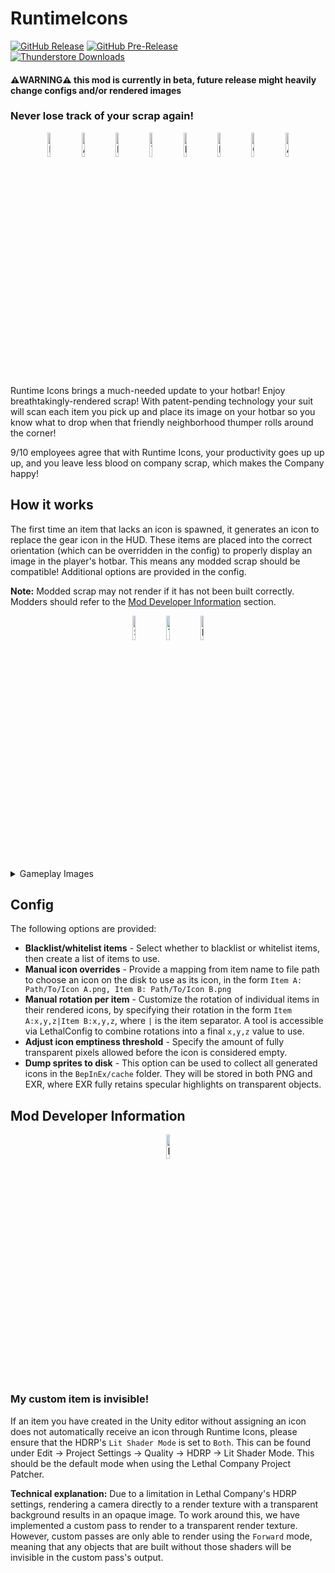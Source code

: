 RuntimeIcons
============
[![GitHub Release](https://img.shields.io/github/v/release/LethalCompanyModding/RuntimeIcons?display_name=release&logo=github&logoColor=white)](https://github.com/LethalCompanyModding/RuntimeIcons/releases/latest)
[![GitHub Pre-Release](https://img.shields.io/github/v/release/LethalCompanyModding/RuntimeIcons?include_prereleases&display_name=release&logo=github&logoColor=white&label=pre-release)](https://github.com/LethalCompanyModding/RuntimeIcons/releases)  
[![Thunderstore Downloads](https://img.shields.io/thunderstore/dt/LethalCompanyModding/RuntimeIcons?style=flat&logo=thunderstore&logoColor=white&label=thunderstore)](https://thunderstore.io/c/lethal-company/p/LethalCompanyModding/RuntimeIcons/)
#### ⚠️WARNING⚠️ this mod is currently in beta, future release might heavily change configs and/or rendered images

### Never lose track of your scrap again!

<p align="center">
<img src="https://raw.github.com/LethalCompanyModding/RuntimeIcons/1d1d58b2c29af5e8bf5b48a49fad87db79cde9c3/.github/images/renders/Bell.png" alt="Bell Render" width="10%"/>
<img src="https://raw.github.com/LethalCompanyModding/RuntimeIcons/1d1d58b2c29af5e8bf5b48a49fad87db79cde9c3/.github/images/renders/apparatus.png" alt="Apparatus Render" width="10%"/>
<img src="https://raw.github.com/LethalCompanyModding/RuntimeIcons/1d1d58b2c29af5e8bf5b48a49fad87db79cde9c3/.github/images/renders/egg.png" alt="Easter Egg Render" width="10%"/>
<img src="https://raw.github.com/LethalCompanyModding/RuntimeIcons/1d1d58b2c29af5e8bf5b48a49fad87db79cde9c3/.github/images/renders/tea_kettle.png" alt="Tea kettle Render" width="10%"/>
<img src="https://raw.github.com/LethalCompanyModding/RuntimeIcons/1d1d58b2c29af5e8bf5b48a49fad87db79cde9c3/.github/images/renders/axle.png" alt="Large Axle Render" width="10%"/>
<img src="https://raw.github.com/LethalCompanyModding/RuntimeIcons/1d1d58b2c29af5e8bf5b48a49fad87db79cde9c3/.github/images/renders/knife.png" alt="Knife Render" width="10%"/>
<img src="https://raw.github.com/LethalCompanyModding/RuntimeIcons/1d1d58b2c29af5e8bf5b48a49fad87db79cde9c3/.github/images/renders/jug.png" alt="Chemical Jug Render" width="10%"/>
<img src="https://raw.github.com/LethalCompanyModding/RuntimeIcons/1d1d58b2c29af5e8bf5b48a49fad87db79cde9c3/.github/images/renders/ammo.png" alt="Ammo Render" width="10%"/>
</p>

Runtime Icons brings a much-needed update to your hotbar! Enjoy breathtakingly-rendered scrap! With patent-pending technology your suit will scan each item you pick up and place its image on your hotbar so you know what to drop when that friendly neighborhood thumper rolls around the corner!

9/10 employees agree that with Runtime Icons, your productivity goes up up up, and you leave less blood on company scrap, which makes the Company happy!


## How it works

The first time an item that lacks an icon is spawned, it generates an icon to replace the gear icon in the HUD. These items are placed into the correct orientation (which can be overridden in the config) to properly display an image in the player's hotbar. This means any modded scrap should be compatible! Additional options are provided in the config.

**Note:** Modded scrap may not render if it has not been built correctly. Modders should refer to the [Mod Developer Information](#mod-developer-information) section.

<p align="center">
<img src="https://raw.github.com/LethalCompanyModding/RuntimeIcons/1d1d58b2c29af5e8bf5b48a49fad87db79cde9c3/.github/images/renders/modded/scarlet_devil_mansion/painting.png" alt="SDM Painting Render" width="10%"/>
<img src="https://raw.github.com/LethalCompanyModding/RuntimeIcons/1d1d58b2c29af5e8bf5b48a49fad87db79cde9c3/.github/images/renders/modded/testaccount_core/Crowbar.png" alt="Testaccount Crowbar Render" width="10%"/>
<img src="https://raw.github.com/LethalCompanyModding/RuntimeIcons/1d1d58b2c29af5e8bf5b48a49fad87db79cde9c3/.github/images/renders/modded/bell_crab.png" alt="Bell Crab Render" width="10%"/>
</p>

<details>
<summary>Gameplay Images</summary>

<p align="center">
<br>
<img src="https://raw.github.com/LethalCompanyModding/RuntimeIcons/0a1afb9f5716f0f1736de9e767dc12aa3e291f70/.github/images/gameplay/gameplay2.png" alt="Gameplay Screenshot 3" width="85%"/>
<br>
<br>
<img src="https://raw.github.com/LethalCompanyModding/RuntimeIcons/0a1afb9f5716f0f1736de9e767dc12aa3e291f70/.github/images/gameplay/gameplay1.png" alt="Gameplay Screenshot 1" width="85%"/>
</p>

</details>

## Config

The following options are provided:

- **Blacklist/whitelist items** - Select whether to blacklist or whitelist items, then create a list of items to use.
- **Manual icon overrides** - Provide a mapping from item name to file path to choose an icon on the disk to use as its icon, in the form `Item A: Path/To/Icon A.png, Item B: Path/To/Icon B.png`
- **Manual rotation per item** - Customize the rotation of individual items in their rendered icons, by specifying their rotation in the form `Item A:x,y,z|Item B:x,y,z`, where `|` is the item separator. A tool is accessible via LethalConfig to combine rotations into a final `x,y,z` value to use.
- **Adjust icon emptiness threshold** - Specify the amount of fully transparent pixels allowed before the icon is considered empty.
- **Dump sprites to disk** - This option can be used to collect all generated icons in the `BepInEx/cache` folder. They will be stored in both PNG and EXR, where EXR fully retains specular highlights on transparent objects.


## Mod Developer Information

<p align="center">
<img src="https://raw.github.com/LethalCompanyModding/RuntimeIcons/1d1d58b2c29af5e8bf5b48a49fad87db79cde9c3/.github/images/renders/base_gear.png" alt="Default Gear Icon" width="10%"/>
</p>

### My custom item is invisible!

If an item you have created in the Unity editor without assigning an icon does not automatically receive an icon through Runtime Icons, please ensure that the HDRP's `Lit Shader Mode` is set to `Both`. This can be found under Edit → Project Settings → Quality → HDRP → Lit Shader Mode. This should be the default mode when using the Lethal Company Project Patcher.

**Technical explanation:** Due to a limitation in Lethal Company's HDRP settings, rendering a camera directly to a render texture with a transparent background results in an opaque image. To work around this, we have implemented a custom pass to render to a transparent render texture. However, custom passes are only able to render using the `Forward` mode, meaning that any objects that are built without those shaders will be invisible in the custom pass's output.